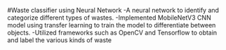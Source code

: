 #Waste classifier using Neural Network
-A neural network to identify and categorize different types of wastes.
-Implemented MobileNetV3 CNN model using transfer learning to train the model to differentiate between objects.
-Utilized frameworks such as OpenCV and Tensorflow to obtain and label the various kinds of waste
